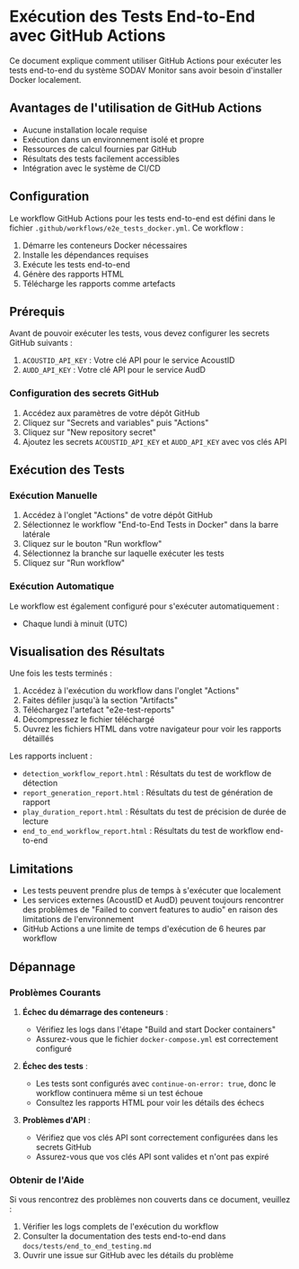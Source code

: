 # Exécution des Tests End-to-End avec GitHub Actions

Ce document explique comment utiliser GitHub Actions pour exécuter les tests end-to-end du système SODAV Monitor sans avoir besoin d'installer Docker localement.

## Avantages de l'utilisation de GitHub Actions

- Aucune installation locale requise
- Exécution dans un environnement isolé et propre
- Ressources de calcul fournies par GitHub
- Résultats des tests facilement accessibles
- Intégration avec le système de CI/CD

## Configuration

Le workflow GitHub Actions pour les tests end-to-end est défini dans le fichier `.github/workflows/e2e_tests_docker.yml`. Ce workflow :

1. Démarre les conteneurs Docker nécessaires
2. Installe les dépendances requises
3. Exécute les tests end-to-end
4. Génère des rapports HTML
5. Télécharge les rapports comme artefacts

## Prérequis

Avant de pouvoir exécuter les tests, vous devez configurer les secrets GitHub suivants :

1. `ACOUSTID_API_KEY` : Votre clé API pour le service AcoustID
2. `AUDD_API_KEY` : Votre clé API pour le service AudD

### Configuration des secrets GitHub

1. Accédez aux paramètres de votre dépôt GitHub
2. Cliquez sur "Secrets and variables" puis "Actions"
3. Cliquez sur "New repository secret"
4. Ajoutez les secrets `ACOUSTID_API_KEY` et `AUDD_API_KEY` avec vos clés API

## Exécution des Tests

### Exécution Manuelle

1. Accédez à l'onglet "Actions" de votre dépôt GitHub
2. Sélectionnez le workflow "End-to-End Tests in Docker" dans la barre latérale
3. Cliquez sur le bouton "Run workflow"
4. Sélectionnez la branche sur laquelle exécuter les tests
5. Cliquez sur "Run workflow"

### Exécution Automatique

Le workflow est également configuré pour s'exécuter automatiquement :
- Chaque lundi à minuit (UTC)

## Visualisation des Résultats

Une fois les tests terminés :

1. Accédez à l'exécution du workflow dans l'onglet "Actions"
2. Faites défiler jusqu'à la section "Artifacts"
3. Téléchargez l'artefact "e2e-test-reports"
4. Décompressez le fichier téléchargé
5. Ouvrez les fichiers HTML dans votre navigateur pour voir les rapports détaillés

Les rapports incluent :
- `detection_workflow_report.html` : Résultats du test de workflow de détection
- `report_generation_report.html` : Résultats du test de génération de rapport
- `play_duration_report.html` : Résultats du test de précision de durée de lecture
- `end_to_end_workflow_report.html` : Résultats du test de workflow end-to-end

## Limitations

- Les tests peuvent prendre plus de temps à s'exécuter que localement
- Les services externes (AcoustID et AudD) peuvent toujours rencontrer des problèmes de "Failed to convert features to audio" en raison des limitations de l'environnement
- GitHub Actions a une limite de temps d'exécution de 6 heures par workflow

## Dépannage

### Problèmes Courants

1. **Échec du démarrage des conteneurs** :
   - Vérifiez les logs dans l'étape "Build and start Docker containers"
   - Assurez-vous que le fichier `docker-compose.yml` est correctement configuré

2. **Échec des tests** :
   - Les tests sont configurés avec `continue-on-error: true`, donc le workflow continuera même si un test échoue
   - Consultez les rapports HTML pour voir les détails des échecs

3. **Problèmes d'API** :
   - Vérifiez que vos clés API sont correctement configurées dans les secrets GitHub
   - Assurez-vous que vos clés API sont valides et n'ont pas expiré

### Obtenir de l'Aide

Si vous rencontrez des problèmes non couverts dans ce document, veuillez :

1. Vérifier les logs complets de l'exécution du workflow
2. Consulter la documentation des tests end-to-end dans `docs/tests/end_to_end_testing.md`
3. Ouvrir une issue sur GitHub avec les détails du problème 